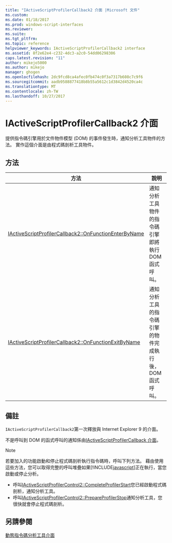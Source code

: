 ```yaml
---
title: "IActiveScriptProfilerCallback2 介面 |Microsoft 文件"
ms.custom: 
ms.date: 01/18/2017
ms.prod: windows-script-interfaces
ms.reviewer: 
ms.suite: 
ms.tgt_pltfrm: 
ms.topic: reference
helpviewer_keywords: IActiveScriptProfilerCallback2 interface
ms.assetid: 8f2e62e4-c232-4dc3-a2c0-54dd06298306
caps.latest.revision: "11"
author: mikejo5000
ms.author: mikejo
manager: ghogen
ms.openlocfilehash: 2dc9fcd8ca4afec0fb474c0f3a7317b608c7c9f6
ms.sourcegitcommit: aadb9588877418b8b55a5612c1d3842d4520ca4c
ms.translationtype: MT
ms.contentlocale: zh-TW
ms.lasthandoff: 10/27/2017
---
```

# <a name="iactivescriptprofilercallback2-interface"></a>IActiveScriptProfilerCallback2 介面
提供指令碼引擎用於文件物件模型 (DOM) 的事件發生時，通知分析工具物件的方法。 實作這個介面是由程式碼剖析工具物件。  
  
## <a name="methods"></a>方法  
  
|方法|說明|  
|------------|-----------------|  
|[IActiveScriptProfilerCallback2::OnFunctionEnterByName](../../winscript/reference/iactivescriptprofilercallback2-onfunctionenterbyname.md)|通知分析工具物件的指令碼引擎即將執行 DOM 函式呼叫。|  
|[IActiveScriptProfilerCallback2::OnFunctionExitByName](../../winscript/reference/iactivescriptprofilercallback2-onfunctionexitbyname.md)|通知分析工具的指令碼引擎的物件完成執行後，DOM 函式呼叫。|  
  
## <a name="remarks"></a>備註  
 `IActiveScriptProfilerCallback2`第一次釋放與 Internet Explorer 9 的介面。  
  
 不是呼叫到 DOM 的函式呼叫的通知係由[IActiveScriptProfilerCallback 介面](../../winscript/reference/iactivescriptprofilercallback-interface.md)。  
  
> [!NOTE]
>  若要加入的功能啟動和停止程式碼剖析執行指令碼時，呼叫下列方法。 藉由使用這些方法，您可以取得完整的呼叫堆疊如果[!INCLUDE[javascript](../../javascript/includes/javascript-md.md)]正在執行，當您啟動或停止分析。  
>   
>  -   呼叫[IActiveScriptProfilerControl2::CompleteProfilerStart](../../winscript/reference/iactivescriptprofilercontrol2-completeprofilerstart.md)您已經啟動程式碼剖析，通知分析工具。  
> -   呼叫[IActiveScriptProfilerControl2::PrepareProfilerStop](../../winscript/reference/iactivescriptprofilercontrol2-prepareprofilerstop.md)通知分析工具，您很快就會停止程式碼剖析。  
  
## <a name="see-also"></a>另請參閱  
 [動態指令碼分析工具介面](../../winscript/reference/active-script-profiler-interfaces.md)
